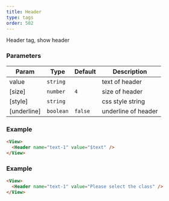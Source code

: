 ```yaml
---
title: Header
type: tags
order: 502
---
```


Header tag, show header

### Parameters

| Param | Type | Default | Description |
| --- | --- | --- | --- |
| value | <code>string</code> |  | text of header |
| [size] | <code>number</code> | <code>4</code> | size of header |
| [style] | <code>string</code> |  | css style string |
| [underline] | <code>boolean</code> | <code>false</code> | underline of header |

### Example
```html
<View>
  <Header name="text-1" value="$text" />
</View>
```
### Example
```html
<View>
  <Header name="text-1" value="Please select the class" />
</View>
```
